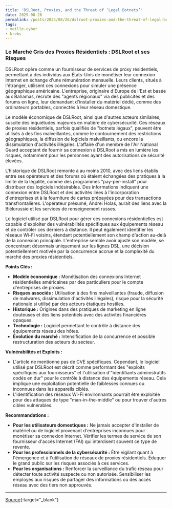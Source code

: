 ```yaml
---
title: 'DSLRoot, Proxies, and the Threat of ‘Legal Botnets’'
date: 2025-08-26
permalink: /posts/2025/08/26/dslroot-proxies-and-the-threat-of-legal-botnets/
tags:
- veille-cyber
- krebs
---
```

### Le Marché Gris des Proxies Résidentiels : DSLRoot et ses Risques

DSLRoot opère comme un fournisseur de services de proxy résidentiels, permettant à des individus aux États-Unis de monétiser leur connexion Internet en échange d'une rémunération mensuelle. Leurs clients, situés à l'étranger, utilisent ces connexions pour simuler une présence géographique américaine. L'entreprise, originaire d'Europe de l'Est et basée aux Bahamas, recrute des "agents régionaux" via des publicités et des forums en ligne, leur demandant d'installer du matériel dédié, comme des ordinateurs portables, connectés à leur réseau domestique.

Le modèle économique de DSLRoot, ainsi que d'autres acteurs similaires, suscite des inquiétudes majeures en matière de cybersécurité. Ces réseaux de proxies résidentiels, parfois qualifiés de "botnets légaux", peuvent être utilisés à des fins malveillantes, comme le contournement des restrictions géographiques, la diffusion de logiciels malveillants, ou encore la dissimulation d'activités illégales. L'affaire d'un membre de l'Air National Guard acceptant de fournir sa connexion à DSLRoot a mis en lumière les risques, notamment pour les personnes ayant des autorisations de sécurité élevées.

L'historique de DSLRoot remonte à au moins 2010, avec des liens établis entre ses opérateurs et des forums où étaient échangées des pratiques à la limite de la légalité, comme des programmes "pay-per-install" pour distribuer des logiciels indésirables. Des informations indiquent une connexion entre DSLRoot et des activités liées à l'incorporation d'entreprises et à la fourniture de cartes prépayées pour des transactions transfrontalières. L'opérateur présumé, Andrei Holas, aurait des liens avec la Biélorussie et les services de renseignement russes.

Le logiciel utilisé par DSLRoot pour gérer ces connexions résidentielles est capable d'exploiter des vulnérabilités spécifiques aux équipements réseau et de contrôler ces derniers à distance. Il peut également identifier les réseaux Wi-Fi voisins, étendant potentiellement son champ d'action au-delà de la connexion principale. L'entreprise semble avoir ajusté son modèle, se concentrant désormais uniquement sur les lignes DSL, une décision potentiellement motivée par la concurrence accrue et la complexité du marché des proxies résidentiels.

**Points Clés :**

*   **Modèle économique :** Monétisation des connexions Internet résidentielles américaines par des particuliers pour le compte d'entreprises de proxies.
*   **Risques associés :** Utilisation à des fins malveillantes (fraude, diffusion de malwares, dissimulation d'activités illégales), risque pour la sécurité nationale si utilisé par des acteurs étatiques hostiles.
*   **Historique :** Origines dans des pratiques de marketing en ligne douteuses et des liens potentiels avec des activités financières opaques.
*   **Technologie :** Logiciel permettant le contrôle à distance des équipements réseau des hôtes.
*   **Évolution du marché :** Intensification de la concurrence et possible restructuration des acteurs du secteur.

**Vulnérabilités et Exploits :**

*   L'article ne mentionne pas de CVE spécifiques. Cependant, le logiciel utilisé par DSLRoot est décrit comme performant des "exploits spécifiques aux fournisseurs" et l'utilisation d'"identifiants administratifs codés en dur" pour le contrôle à distance des équipements réseau. Cela implique une exploitation potentielle de faiblesses connues ou inconnues dans les appareils ciblés.
*   L'identification des réseaux Wi-Fi environnants pourrait être exploitée pour des attaques de type "man-in-the-middle" ou pour trouver d'autres cibles vulnérables.

**Recommandations :**

*   **Pour les utilisateurs domestiques :** Ne jamais accepter d'installer de matériel ou de logiciel provenant d'entreprises inconnues pour monétiser sa connexion Internet. Vérifier les termes de service de son fournisseur d'accès Internet (FAI) qui interdisent souvent ce type de revente.
*   **Pour les professionnels de la cybersécurité :** Être vigilant quant à l'émergence et à l'utilisation de réseaux de proxies résidentiels. Éduquer le grand public sur les risques associés à ces services.
*   **Pour les organisations :** Renforcer la surveillance du trafic réseau pour détecter toute activité suspecte ou non autorisée. Sensibiliser les employés aux risques de partager des informations ou des accès réseau avec des tiers non approuvés.

---
[Source](https://krebsonsecurity.com/2025/08/dslroot-proxies-and-the-threat-of-legal-botnets/){:target="_blank"}
